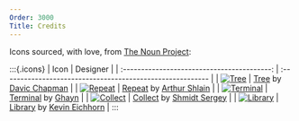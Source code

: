 ```yaml
---
Order: 3000
Title: Credits
---
```


Icons sourced, with love, from [The Noun Project][the-noun-project]:

:::{.icons}
|                     Icon                    | Designer                                                   |
| :-----------------------------------------: | :--------------------------------------------------------- |
|       [![Tree][tree-icon]][tree-link]       | [Tree][tree-link] by [Davic Chapman][david-chapman]        |
|    [![Repeat][repeat-icon]][repeat-link]    | [Repeat][repeat-link] by [Arthur Shlain][artZ91]           |
| [![Terminal][terminal-icon]][terminal-link] | [Terminal][terminal-link] by [Ghayn]                       |
|   [![Collect][collect-icon]][collect-link]  | [Collect][collect-link] by [Shmidt Sergey][monstercritic]  |
|   [![Library][library-icon]][library-link]  | [Library][library-link] by [Kevin Eichhorn][kevineichhorn] |
:::

[the-noun-project]: https://thenounproject.com/
[tree-icon]: /assets/img/icon.svg
[tree-link]: https://thenounproject.com/term/tree/13389/
[david-chapman]: https://thenounproject.com/david.chapman/
[repeat-icon]: /assets/img/repeat.svg
[repeat-link]: https://thenounproject.com/term/repeat/304152/
[artZ91]: https://thenounproject.com/ArtZ91/
[terminal-icon]: /assets/img/terminal.svg
[terminal-link]: https://thenounproject.com/term/terminal/2191738/
[ghayn]: https://thenounproject.com/Ghayn/
[collect-icon]: /assets/img/collect.svg
[collect-link]: https://thenounproject.com/term/collect/424422/
[monstercritic]: https://thenounproject.com/monstercritic/
[library-icon]: /assets/img/library.svg
[library-link]: https://thenounproject.com/term/library/1386683/
[kevineichhorn]: https://thenounproject.com/kevineichhorn/
